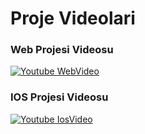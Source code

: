# Proje Videolari

### Web Projesi Videosu
[![Youtube WebVideo](https://img.youtube.com/vi/5I21zfsOnpM/0.jpg)](https://www.youtube.com/watch?v=5I21zfsOnpM)

### IOS Projesi Videosu
[![Youtube IosVideo](https://img.youtube.com/vi/gWOH6aCiVyI/0.jpg)](https://www.youtube.com/watch?v=gWOH6aCiVyI)
